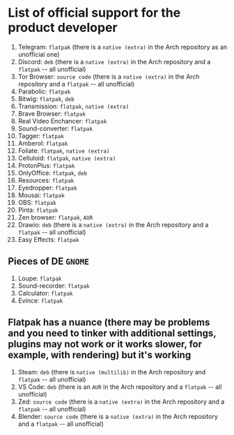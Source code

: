 # List of official support for the product developer

1. Telegram: `flatpak` (there is a `native (extra)` in the Arch repository as an unofficial one)
2. Discord: `deb` (there is a `native (extra)` in the Arch repository and a `flatpak` -- all unofficial)
3. Tor Browser: `source code` (there is a `native (extra)` in the Arch repository and a `flatpak` -- all unofficial)
4. Parabolic: `flatpak`
5. Bitwig: `flatpak`, `deb`
6. Transmission: `flatpak`, `native (extra)`
7. Brave Browser: `flatpak`
8. Real Video Enchancer: `flatpak`
9. Sound-converter: `flatpak`
10. Tagger: `flatpak`
11. Amberol: `flatpak`
12. Foliate: `flatpak`, `native (extra)`
13. Celluloid: `flatpak`, `native (extra)`
14. ProtonPlus: `flatpak`
15. OnlyOffice: `flatpak`, `deb`
16. Resources: `flatpak`
17. Eyedropper: `flatpak`
18. Mousai: `flatpak`
19. OBS: `flatpak`
20. Pinta: `flatpak`
21. Zen browser: `flatpak`, `AUR`
22. Drawio: `deb` (there is a `native (extra)` in the Arch repository and a `flatpak` -- all unofficial)
23. Easy Effects: `flatpak`

## Pieces of DE `GNOME`

1. Loupe: `flatpak`
2. Sound-recorder: `flatpak`
3. Calculator: `flatpak`
4. Evince: `flatpak`

## Flatpak has a nuance (there may be problems and you need to tinker with additional settings, plugins may not work or it works slower, for example, with rendering) but it's working

1. Steam: `deb` (there is `native (multilib)` in the Arch repository and `flatpak` -- all unofficial)
2. VS Code: `deb` (there is an `AUR` in the Arch repository and a `flatpak` -- all unofficial)
3. Zed: `source code` (there is a `native (extra)` in the Arch repository and a `flatpak` -- all unofficial)
4. Blender: `source code` (there is a `native (extra)` in the Arch repository and a `flatpak` -- all unofficial)
